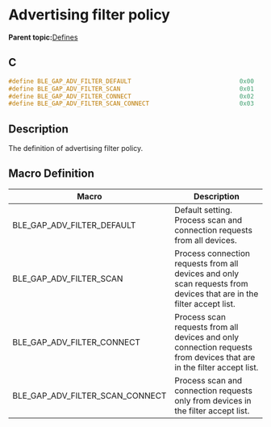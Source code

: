 # Advertising filter policy

**Parent topic:**[Defines](GUID-9781CD29-3C4B-41EE-8F98-355D2AA99482.md)

## C

```c
#define BLE_GAP_ADV_FILTER_DEFAULT                              0x00
#define BLE_GAP_ADV_FILTER_SCAN                                 0x01
#define BLE_GAP_ADV_FILTER_CONNECT                              0x02
#define BLE_GAP_ADV_FILTER_SCAN_CONNECT                         0x03
```

## Description

The definition of advertising filter policy.

## Macro Definition

|Macro|Description|
|-----|-----------|
|BLE\_GAP\_ADV\_FILTER\_DEFAULT|Default setting. Process scan and connection requests from all devices.|
|BLE\_GAP\_ADV\_FILTER\_SCAN|Process connection requests from all devices and only scan requests from devices that are in the filter accept list.|
|BLE\_GAP\_ADV\_FILTER\_CONNECT|Process scan requests from all devices and only connection requests from devices that are in the filter accept list.|
|BLE\_GAP\_ADV\_FILTER\_SCAN\_CONNECT|Process scan and connection requests only from devices in the filter accept list.|

